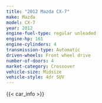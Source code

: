 ```yaml
---
title: "2012 Mazda CX-7"
make: Mazda
model: CX-7
year: 2012
engine-fuel-type: regular unleaded
engine-hp: 161
engine-cylinders: 4
transmission-type: Automatic
driven-wheels: Front wheel drive
number-of-doors: 4
market-category: Crossover
vehicle-size: Midsize
vehicle-style: 4dr SUV
---
```


{{< car_info >}}
